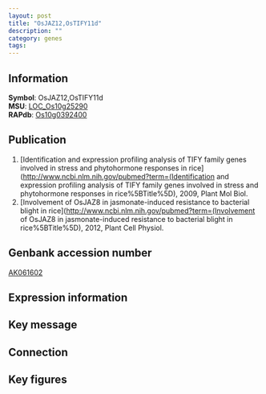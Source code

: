 ```yaml
---
layout: post
title: "OsJAZ12,OsTIFY11d"
description: ""
category: genes
tags: 
---
```


## Information
__Symbol__: OsJAZ12,OsTIFY11d  
__MSU__: [LOC_Os10g25290](http://rice.plantbiology.msu.edu/cgi-bin/ORF_infopage.cgi?orf=LOC_Os10g25290)  
__RAPdb__: [Os10g0392400](http://rapdb.dna.affrc.go.jp/viewer/gbrowse_details/irgsp1?name=Os10g0392400)  

## Publication
1. [Identification and expression profiling analysis of TIFY family genes involved in stress and phytohormone responses in rice](http://www.ncbi.nlm.nih.gov/pubmed?term=(Identification and expression profiling analysis of TIFY family genes involved in stress and phytohormone responses in rice%5BTitle%5D), 2009, Plant Mol Biol.
2. [Involvement of OsJAZ8 in jasmonate-induced resistance to bacterial blight in rice](http://www.ncbi.nlm.nih.gov/pubmed?term=(Involvement of OsJAZ8 in jasmonate-induced resistance to bacterial blight in rice%5BTitle%5D), 2012, Plant Cell Physiol.

## Genbank accession number
[AK061602](http://www.ncbi.nlm.nih.gov/nuccore/AK061602)

## Expression information

## Key message

## Connection

## Key figures


